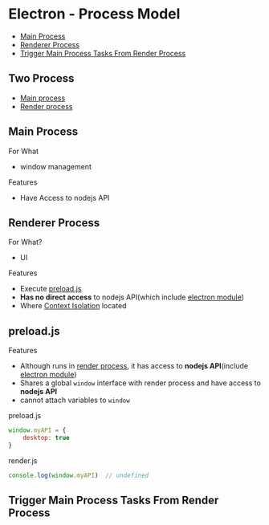 # Electron - Process Model

* [Main Process](#main-process)
* [Renderer Process](#renderer-process)
* [Trigger Main Process Tasks From Render Process](#trigger-main-process-tasks-from-render-process)

## Two Process

- [Main process](#main-process)
- [Render process](#renderer-process)

## Main Process

For What

- window management

Features

- Have Access to nodejs API

## Renderer Process

For What?

- UI

Features

- Execute [preload.js](#preloadjs)
- **Has no direct access** to nodejs API(which include [electron module](electron-module.md))
- Where [Context Isolation](electron-context-isolation.md) located

## preload.js

Features

- Although runs in [render process](#renderer-process), it has access to **nodejs API**(include [electron module](electron-module.md))
- Shares a global `window` interface with render process and have access to **nodejs API**
- cannot attach variables to `window`

preload.js

```js
window.myAPI = {
    desktop: true
}
```

render.js

```js
console.log(window.myAPI)  // undefined
```

## Trigger Main Process Tasks From Render Process

